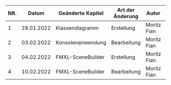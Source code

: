 

| NR. | Datum      | Geänderte Kapitel | Art der Änderung | Autor       | Status |
|-----|------------|-------------------|------------------|-------------|---|
| 1   | 28.01.2022 | Klassendiagramm   | Erstellung       | Moritz Fian | +
| 2   | 03.02.2022 | Konsolenanwendung | Bearbeitung      | Moritz Fian | +
| 3   | 04.02.2022 | FMXL-SceneBuilder | Erstellung       | Moritz Fian | +
| 4   | 10.02.2022 | FMXL-SceneBuilder | Bearbeitung      | Moritz Fian | +
